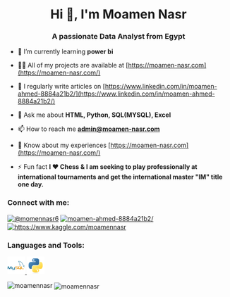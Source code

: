 <h1 align="center">Hi 👋, I'm Moamen Nasr</h1>
<h3 align="center">A passionate Data Analyst from Egypt</h3>

- 🌱 I’m currently learning **power bi**

- 👨‍💻 All of my projects are available at [https://moamen-nasr.com](https://moamen-nasr.com/)

- 📝 I regularly write articles on [https://www.linkedin.com/in/moamen-ahmed-8884a21b2/](https://www.linkedin.com/in/moamen-ahmed-8884a21b2/)

- 💬 Ask me about **HTML, Python, SQL(MYSQL), Excel**

- 📫 How to reach me **admin@moamen-nasr.com**

- 📄 Know about my experiences [https://moamen-nasr.com](https://moamen-nasr.com/)

- ⚡ Fun fact **I ❤️ Chess & I am seeking to play professionally at international tournaments and get the international master "IM" title one day.**

<h3 align="left">Connect with me:</h3>
<p align="left">
<a href="https://twitter.com/@momennasr6" target="blank"><img align="center" src="https://raw.githubusercontent.com/rahuldkjain/github-profile-readme-generator/master/src/images/icons/Social/twitter.svg" alt="@momennasr6" height="30" width="40" /></a>
<a href="https://linkedin.com/in/moamen-ahmed-8884a21b2/" target="blank"><img align="center" src="https://raw.githubusercontent.com/rahuldkjain/github-profile-readme-generator/master/src/images/icons/Social/linked-in-alt.svg" alt="moamen-ahmed-8884a21b2/" height="30" width="40" /></a>
<a href="https://kaggle.com/https://www.kaggle.com/moamennasr" target="blank"><img align="center" src="https://raw.githubusercontent.com/rahuldkjain/github-profile-readme-generator/master/src/images/icons/Social/kaggle.svg" alt="https://www.kaggle.com/moamennasr" height="30" width="40" /></a>
</p>

<h3 align="left">Languages and Tools:</h3>
<p align="left"> <a href="https://www.mysql.com/" target="_blank" rel="noreferrer"> <img src="https://raw.githubusercontent.com/devicons/devicon/master/icons/mysql/mysql-original-wordmark.svg" alt="mysql" width="40" height="40"/> </a> <a href="https://www.python.org" target="_blank" rel="noreferrer"> <img src="https://raw.githubusercontent.com/devicons/devicon/master/icons/python/python-original.svg" alt="python" width="40" height="40"/> </a> </p>

<p><img align="left" src="https://github-readme-stats.vercel.app/api/top-langs?username=moamennasr&show_icons=true&locale=en&layout=compact" alt="moamennasr" /></p>

<p>&nbsp;<img align="center" src="https://github-readme-stats.vercel.app/api?username=moamennasr&show_icons=true&locale=en" alt="moamennasr" /></p>
